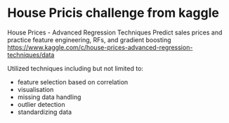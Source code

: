 # House Pricis challenge from kaggle
House Prices - Advanced Regression Techniques Predict sales prices and practice feature engineering, RFs, and gradient boosting
https://www.kaggle.com/c/house-prices-advanced-regression-techniques/data 

Utilized techniques including but not limited to:
- feature selection based on correlation
- visualisation
- missing data handling
- outlier detection
- standardizing data
